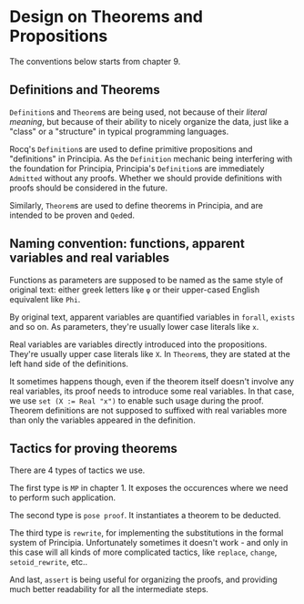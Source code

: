 # Design on Theorems and Propositions

The conventions below starts from chapter 9.

## Definitions and Theorems
`Definition`s and `Theorem`s are being used, not because of their *literal meaning*, but because of their ability to nicely organize the data, just like a "class" or a "structure" in typical programming languages.

Rocq's `Definition`s are used to define primitive propositions and "definitions" in Principia. As the `Definition` mechanic being interfering with the foundation for Principia, Principia's `Definition`s are immediately `Admitted` without any proofs. Whether we should provide definitions with proofs should be considered in the future.

Similarly, `Theorem`s are used to define theorems in Principia, and are intended to be proven and `Qed`ed.

## Naming convention: functions, apparent variables and real variables

Functions as parameters are supposed to be named as the same style of original text: either greek letters like `φ` or their upper-cased English equivalent like `Phi`.

By original text, apparent variables are quantified variables in `forall`, `exists` and so on. As parameters, they're usually lower case literals like `x`.

Real variables are variables directly introduced into the propositions. They're usually upper case literals like `X`. In `Theorem`s, they are stated at the left hand side of the definitions.

It sometimes happens though, even if the theorem itself doesn't involve any real variables, its proof needs to introduce some real variables. In that case, we use `set (X := Real "x")` to enable such usage during the proof. Theorem definitions are not supposed to suffixed with real variables more than only the variables appeared in the definition.

## Tactics for proving theorems

There are 4 types of tactics we use.

The first type is `MP` in chapter 1. It exposes the occurences where we need to perform such application.

The second type is `pose proof`. It instantiates a theorem to be deducted.

The third type is `rewrite`, for implementing the substitutions in the formal system of Principia. Unfortunately sometimes it doesn't work - and only in this case will all kinds of more complicated tactics, like `replace`, `change`, `setoid_rewrite`, etc..

And last, `assert` is being useful for organizing the proofs, and providing much better readability for all the intermediate steps.
